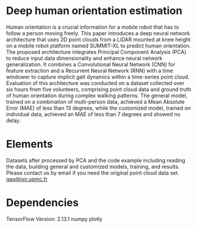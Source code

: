 # Deep human orientation estimation

Human orientation is a crucial information for a mobile robot that has to follow a person moving freely. This paper introduces a deep neural network architecture that uses 2D point clouds from a LiDAR mounted at knee height on a mobile robot platform named SUMMIT-XL to predict human orientation. The proposed architecture integrates Principal Component Analysis (PCA) to reduce input data dimensionality and enhance neural network generalization. It combines a Convolutional Neural Network (CNN) for feature extraction and a Recurrent Neural Network (RNN) with a time windower to capture implicit gait dynamics within a time-series point cloud. Evaluation of this architecture was conducted on a dataset collected over six hours from five volunteers, comprising point cloud data and ground truth of human orientation during complex walking patterns. The general model, trained on a combination of multi-person data, achieved a Mean Absolute Error (MAE) of less than 13 degrees, while the customized model, trained on individual data, achieved an MAE of less than 7 degrees and showed no delay.

# Elements
Datasets after processed by PCA and the code example including reading the data, building general and customized models, training, and results.
Please contact us by email if you need the original point cloud data set. 
gao@isir.upmc.fr

# Dependencies
TensorFlow Version: 2.13.1
numpy
plotly
